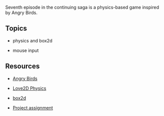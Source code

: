 Seventh episode in the continuing saga is a physics-based game inspired by Angry Birds.

## Topics

- physics and box2d

- mouse input

## Resources

- [Angry Birds](https://youtu.be/9iYjOkRDzBs)

- [Love2D Physics](https://love2d.org/wiki/love.physics)

- [box2d](https://box2d.org/)

- [Project assignment](https://docs.cs50.net/ocw/games/assignments/6/assignment6.html)
